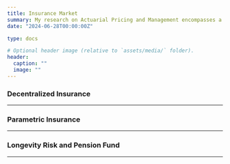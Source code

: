 ```yaml
---
title: Insurance Market
summary: My research on Actuarial Pricing and Management encompasses a range of quantitative techniques and models to assess risk, price insurance products, and optimize financial strategies in the insurance industry.
date: "2024-06-28T00:00:00Z"

type: docs

# Optional header image (relative to `assets/media/` folder).
header:
  caption: ""
  image: ""
---
```


<div style="font-size: 14px;">
  
### Decentralized Insurance

___

### Parametric Insurance

___

### Longevity Risk and Pension Fund

___

</div>
